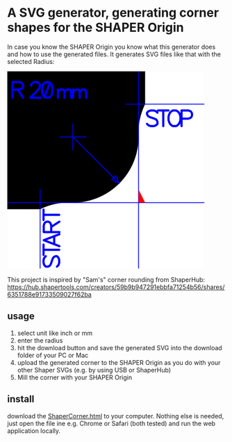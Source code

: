 # A SVG generator, generating corner shapes for the SHAPER Origin 

In case you know the SHAPER Origin you know what this generator does and how to use the generated files.
It generates SVG files like that with the selected Radius:

![Generated corner SVG](https://raw.githubusercontent.com/tseiman/ShaperCorner/main/ShaperCorner_R20mm.svg?raw=true)

This project is inspired by "Sam's" corner rounding from ShaperHub: https://hub.shapertools.com/creators/59b9b947291ebbfa71254b56/shares/6351788e91733509027f62ba

## usage

1. select unit like inch or mm
2. enter the radius
3. hit the download button and save the generated SVG into the download folder of your PC or Mac
4. upload the generated corner to the SHAPER Origin as you do with your other Shaper SVGs (e.g. by using USB or ShaperHub)
5. Mill the corner with your SHAPER Origin


## install
download the [ShaperCorner.html](https://raw.githubusercontent.com/tseiman/ShaperCorner/main/ShaperCorner.html) to your computer. Nothing else is needed, just open the file ine e.g. Chrome or Safari (both tested) and run the web application locally.
